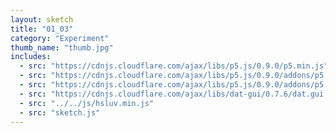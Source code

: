```yaml
---
layout: sketch
title: "01_03"
category: "Experiment"
thumb_name: "thumb.jpg"
includes:
  - src: "https://cdnjs.cloudflare.com/ajax/libs/p5.js/0.9.0/p5.min.js"
  - src: "https://cdnjs.cloudflare.com/ajax/libs/p5.js/0.9.0/addons/p5.dom.min.js"
  - src: "https://cdnjs.cloudflare.com/ajax/libs/p5.js/0.9.0/addons/p5.sound.min.js"
  - src: "https://cdnjs.cloudflare.com/ajax/libs/dat-gui/0.7.6/dat.gui.min.js"
  - src: "../../js/hsluv.min.js"
  - src: "sketch.js"
---
```


<!--

  You can change the title, category and thumb as you like
  (just make sure the folder contain a jpg for the thumb with the correct name)
  Do not change the first line "layout: sketch"

  If you need to customize this html page:
    1) delete the line "layout: sketch"
    2) copy the content of "/_layouts/sketch.html" below.
    Make sure to leave one line of space between the markup above and the html code

-->